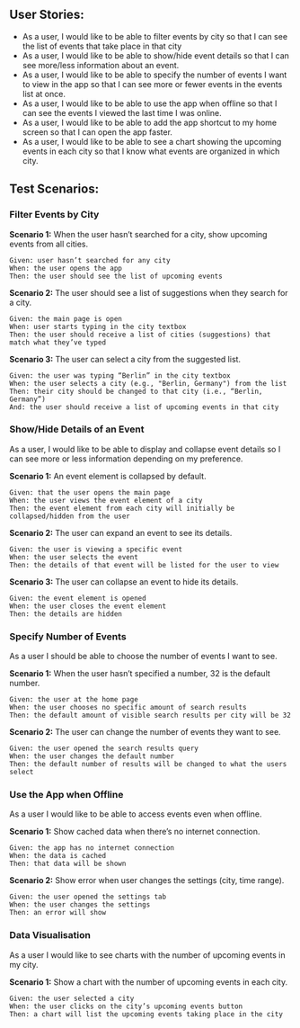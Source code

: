 ## User Stories:

- As a user, I would like to be able to filter events by city so that I can see the list of events that take place in that city<br>
- As a user, I would like to be able to show/hide event details so that I can see more/less information about an event.<br>
- As a user, I would like to be able to specify the number of events I want to view in the app so that I can see more or fewer events in the events list at once.<br>
- As a user, I would like to be able to use the app when offline so that I can see the events I viewed the last time I was online.<br>
- As a user, I would like to be able to add the app shortcut to my home screen so that I can open the app faster.<br>
- As a user, I would like to be able to see a chart showing the upcoming events in each city so that I know what events are organized in which city.

## Test Scenarios:

### Filter Events by City

**Scenario 1:** When the user hasn’t searched for a city, show upcoming events from all cities.

```
Given: user hasn’t searched for any city
When: the user opens the app
Then: the user should see the list of upcoming events
```

**Scenario 2:** The user should see a list of suggestions when they search for a city.

```
Given: the main page is open
When: user starts typing in the city textbox
Then: the user should receive a list of cities (suggestions) that match what they’ve typed
```

**Scenario 3:** The user can select a city from the suggested list.

```
Given: the user was typing “Berlin” in the city textbox
When: the user selects a city (e.g., "Berlin, Germany") from the list
Then: their city should be changed to that city (i.e., “Berlin, Germany”)
And: the user should receive a list of upcoming events in that city
```

### Show/Hide Details of an Event

As a user, I would like to be able to display and collapse event details so I can see more or less information depending on my preference.

**Scenario 1:** An event element is collapsed by default.

```
Given: that the user opens the main page
When: the user views the event element of a city
Then: the event element from each city will initially be collapsed/hidden from the user
```

**Scenario 2:** The user can expand an event to see its details.

```
Given: the user is viewing a specific event
When: the user selects the event
Then: the details of that event will be listed for the user to view
```

**Scenario 3:** The user can collapse an event to hide its details.

```
Given: the event element is opened
When: the user closes the event element
Then: the details are hidden
```

### Specify Number of Events

As a user I should be able to choose the number of events I want to see.

**Scenario 1:** When the user hasn’t specified a number, 32 is the default number.

```
Given: the user at the home page
When: the user chooses no specific amount of search results
Then: the default amount of visible search results per city will be 32
```

**Scenario 2:** The user can change the number of events they want to see.

```
Given: the user opened the search results query
When: the user changes the default number
Then: the default number of results will be changed to what the users select
```

### Use the App when Offline

As a user I would like to be able to access events even when offline.

**Scenario 1:** Show cached data when there’s no internet connection.

```
Given: the app has no internet connection
When: the data is cached
Then: that data will be shown
```

**Scenario 2:** Show error when user changes the settings (city, time range).

```
Given: the user opened the settings tab
When: the user changes the settings
Then: an error will show
```

### Data Visualisation

As a user I would like to see charts with the number of upcoming events in my city.

**Scenario 1:** Show a chart with the number of upcoming events in each city.

```
Given: the user selected a city
When: the user clicks on the city’s upcoming events button
Then: a chart will list the upcoming events taking place in the city
```
